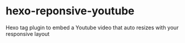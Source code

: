 # hexo-reponsive-youtube
Hexo tag plugin to embed a Youtube video that auto resizes with your responsive layout
